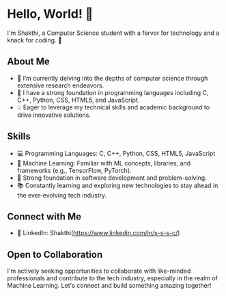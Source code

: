 # Hello, World! 👋

I'm Shakthi, a Computer Science student with a fervor for technology and a knack for coding. 🚀

## About Me

- 🔭 I’m currently delving into the depths of computer science through extensive research endeavors.
- 🌱 I have a strong foundation in programming languages including C, C++, Python, CSS, HTML5, and JavaScript.
- 💡 Eager to leverage my technical skills and academic background to drive innovative solutions.

## Skills

- 💻 Programming Languages: C, C++, Python, CSS, HTML5, JavaScript
- 🤖 Machine Learning: Familiar with ML concepts, libraries, and frameworks (e.g., TensorFlow, PyTorch).
- 🚀 Strong foundation in software development and problem-solving.
- 📚 Constantly learning and exploring new technologies to stay ahead in the ever-evolving tech industry.

## Connect with Me

- 💼 LinkedIn: Shakthi(https://www.linkedin.com/in/s-s-s-c/)

## Open to Collaboration

I'm actively seeking opportunities to collaborate with like-minded professionals and contribute to the tech industry, especially in the realm of Machine Learning. Let's connect and build something amazing together!

